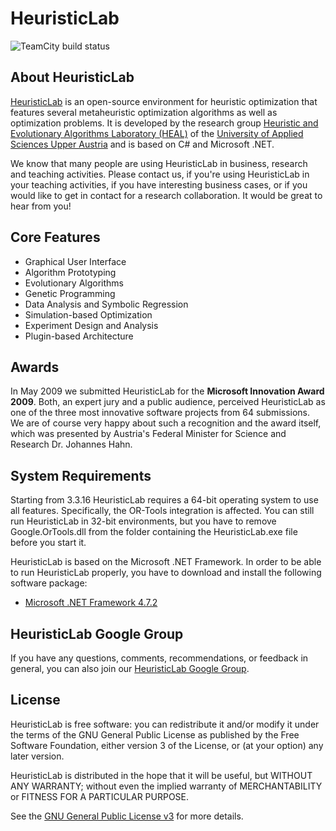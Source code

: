 # HeuristicLab
![TeamCity build status](https://builder.heuristiclab.com/app/rest/builds/buildType:id:bt3/statusIcon.svg)

## About HeuristicLab

[HeuristicLab](https://dev.heuristiclab.com) is an open-source environment for heuristic optimization that features several metaheuristic optimization algorithms as well as optimization problems. It is developed by the research group [Heuristic and Evolutionary Algorithms Laboratory (HEAL)](https://heal.heuristiclab.com) of the [University of Applied Sciences Upper Austria](https://www.fh-ooe.at/en) and is based on C# and Microsoft .NET. 

We know that many people are using HeuristicLab in business, research and teaching activities. Please contact us, if you're using HeuristicLab in your teaching activities, if you have interesting business cases, or if you would like to get in contact for a research collaboration. It would be great to hear from you!

## Core Features

  * Graphical User Interface
  * Algorithm Prototyping
  * Evolutionary Algorithms
  * Genetic Programming
  * Data Analysis and Symbolic Regression
  * Simulation-based Optimization
  * Experiment Design and Analysis
  * Plugin-based Architecture

## Awards

In May 2009 we submitted HeuristicLab for the **Microsoft Innovation Award 2009**. Both, an expert jury and a public audience, perceived HeuristicLab as one of the three most innovative software projects from 64 submissions. We are of course very happy about such a recognition and the award itself, which was presented by Austria's Federal Minister for Science and Research Dr. Johannes Hahn.

## System Requirements

Starting from 3.3.16 HeuristicLab requires a 64-bit operating system to use all features. Specifically, the OR-Tools integration is affected. You can still run HeuristicLab in 32-bit environments, but you have to remove Google.OrTools.dll from the folder containing the HeuristicLab.exe file before you start it.

HeuristicLab is based on the Microsoft .NET Framework. In order to be able to run HeuristicLab properly, you have to download and install the following software package:
  * [​Microsoft .NET Framework 4.7.2](https://dotnet.microsoft.com/download/dotnet-framework/net472)

## HeuristicLab Google Group

If you have any questions, comments, recommendations, or feedback in general, you can also join our [​HeuristicLab Google Group](https://groups.google.com/g/heuristiclab).

## License

HeuristicLab is free software: you can redistribute it and/or modify  it under the terms of the GNU General Public License as published by the Free Software Foundation, either version 3 of the License, or (at your option) any later version.

HeuristicLab is distributed in the hope that it will be useful, but WITHOUT ANY WARRANTY; without even the implied warranty of MERCHANTABILITY or FITNESS FOR A PARTICULAR PURPOSE.

See the [GNU General Public License v3](LICENSE.txt) for more details.
